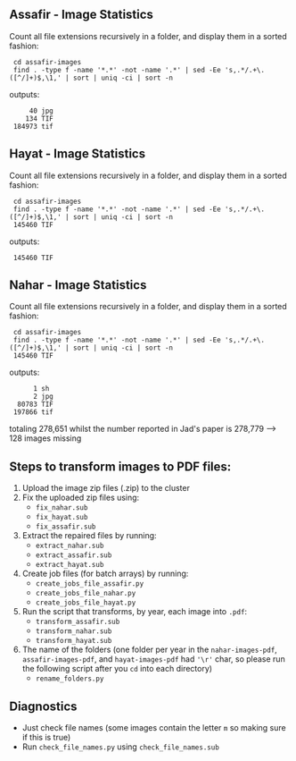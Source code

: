 ## Assafir - Image Statistics
Count all file extensions recursively in a folder, and display them in a sorted fashion:
```commandline
 cd assafir-images
 find . -type f -name '*.*' -not -name '.*' | sed -Ee 's,.*/.+\.([^/]+)$,\1,' | sort | uniq -ci | sort -n
```
outputs:
```
     40 jpg
    134 TIF
 184973 tif
```

## Hayat - Image Statistics
Count all file extensions recursively in a folder, and display them in a sorted fashion:
```commandline
 cd assafir-images
 find . -type f -name '*.*' -not -name '.*' | sed -Ee 's,.*/.+\.([^/]+)$,\1,' | sort | uniq -ci | sort -n
 145460 TIF
```
outputs:
```
 145460 TIF
```


## Nahar - Image Statistics
Count all file extensions recursively in a folder, and display them in a sorted fashion:

```commandline
 cd assafir-images
 find . -type f -name '*.*' -not -name '.*' | sed -Ee 's,.*/.+\.([^/]+)$,\1,' | sort | uniq -ci | sort -n
 145460 TIF
```
outputs:
```
      1 sh
      2 jpg
  80783 TIF
 197866 tif
```
totaling 278,651 whilst the number reported in Jad's paper is 278,779 --> 128 images missing


## Steps to transform images to PDF files:
1. Upload the image zip files (.zip) to the cluster
2. Fix the uploaded zip files using:
   * ``fix_nahar.sub``
   * ``fix_hayat.sub``
   * ``fix_assafir.sub``
3. Extract the repaired files by running:
    * ``extract_nahar.sub``
    * ``extract_assafir.sub``
    * ``extract_hayat.sub``
4. Create job files (for batch arrays) by running:
    * ``create_jobs_file_assafir.py``
    * ``create_jobs_file_nahar.py``
    * ``create_jobs_file_hayat.py``
5. Run the script that transforms, by year, each image into ``.pdf``:
   * ``transform_assafir.sub``
   * ``transform_nahar.sub``
   * ``transform_hayat.sub``
6. The name of the folders (one folder per year in the ``nahar-images-pdf``, ``assafir-images-pdf``, and ``hayat-images-pdf`` had ``'\r'`` char, so please run the following script after you `cd` into each directory)
   * ``rename_folders.py``
   

## Diagnostics
* Just check file names (some images contain the letter ``m`` so making sure if this is true)
* Run ``check_file_names.py`` using ``check_file_names.sub``